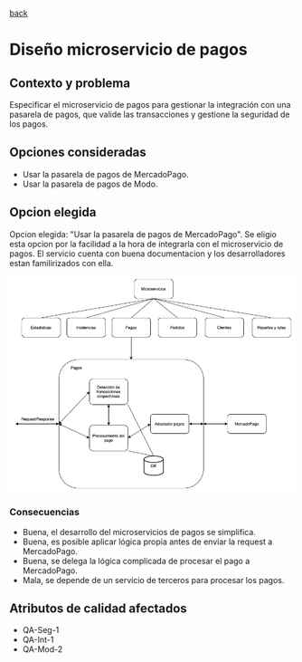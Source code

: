 [back](/docs/decisions/home.md)
# Diseño microservicio de pagos

## Contexto y problema

Especificar el microservicio de pagos para gestionar la integración con una pasarela de pagos, que valide las transacciones y gestione la seguridad de los pagos.

## Opciones consideradas

- Usar la pasarela de pagos de MercadoPago.
- Usar la pasarela de pagos de Modo.

## Opcion elegida

Opcion elegida: "Usar la pasarela de pagos de MercadoPago". Se eligio esta opcion por la facilidad a la hora de integrarla con el microservicio de pagos. El servicio cuenta con buena documentacion y los desarrolladores estan familirizados con ella.

![image](/docs/resources/pagos.png)

### Consecuencias

- Buena, el desarrollo del microservicios de pagos se simplifica.
- Buena, es posible aplicar lógica propia antes de enviar la request a MercadoPago.
- Buena, se delega la lógica complicada de procesar el pago a MercadoPago.
- Mala, se depende de un servicio de terceros para procesar los pagos.

## Atributos de calidad afectados
- QA-Seg-1
- QA-Int-1
- QA-Mod-2